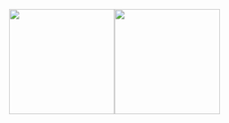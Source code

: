 <div align="center"> <img height="190px" src="https://github-readme-stats.vercel.app/api?username=guojiongwei&hide_border=true&show_icons=trueline_height=22&theme=white" /><img height="190px" src="https://github-readme-stats.vercel.app/api/top-langs/?username=guojiongwei&hide_border=true&layout=compact&langs_count=6&theme=white" />  </div>
